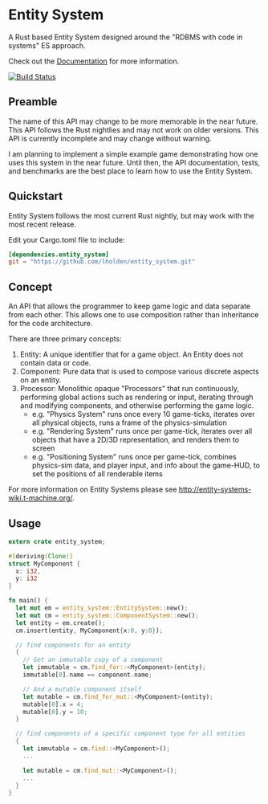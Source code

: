 # Entity System

A Rust based Entity System designed around the "RDBMS with code in systems" ES approach. 

Check out the [Documentation](http://lholden.github.io/entity_system) for more information.

[![Build Status](https://travis-ci.org/lholden/entity_system.png?branch=master)](https://travis-ci.org/lholden/entity_system)

## Preamble

The name of this API may change to be more memorable in the near future. This API follows the Rust nightlies and may not work on older versions. This API is currently incomplete and may change without warning.

I am planning to implement a simple example game demonstrating how one uses this system in the near future. Until then, the API documentation, tests, and benchmarks are the best place to learn how to use the Entity System.

## Quickstart

Entity System follows the most current Rust nightly, but may work with the most recent release.

Edit your Cargo.toml file to include:
```toml
[dependencies.entity_system]
git = "https://github.com/lholden/entity_system.git"
```

## Concept

An API that allows the programmer to keep game logic and data separate from each other. This allows one to use composition rather than inheritance for the code architecture.

There are three primary concepts:

1. Entity: A unique identifier that for a game object. An Entity does not contain data or code.
2. Component: Pure data that is used to compose various discrete aspects on an entity.
3. Processor: Monolithic opaque "Processors" that run continuously, performing global actions such as rendering or input, iterating through and modifying components, and otherwise performing the game logic.
    * e.g. "Physics System" runs once every 10 game-ticks, iterates over all physical objects, runs a frame of the physics-simulation
    * e.g. "Rendering System" runs once per game-tick, iterates over all objects that have a 2D/3D representation, and renders them to screen
    * e.g. "Positioning System" runs once per game-tick, combines physics-sim data, and player input, and info about the game-HUD, to set the positions of all renderable items

For more information on Entity Systems please see http://entity-systems-wiki.t-machine.org/.

## Usage
```rust
extern crate entity_system;

#[deriving(Clone)]
struct MyComponent {
  x: i32,
  y: i32
}

fn main() {
  let mut em = entity_system::EntitySystem::new();
  let mut cm = entity_system::ComponentSystem::new();
  let entity = em.create();
  cm.insert(entity, MyComponent{x:0, y:0});

  // find components for an entity
  {
    // Get an immutable copy of a component
    let immutable = cm.find_for::<MyComponent>(entity);
    immutable[0].name == component.name;

    // And a mutable component itself 
    let mutable = cm.find_for_mut::<MyComponent>(entity);
    mutable[0].x = 4;
    mutable[0].y = 10;
  }

  // find components of a specific component type for all entities
  {
    let immutable = cm.find::<MyComponent>();
    ...

    let mutable = cm.find_mut::<MyComponent>();
    ...
  }
}
```
